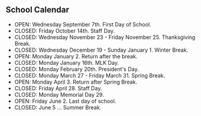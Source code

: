 School Calendar
---

* OPEN: Wednesday September 7th. First Day of School. 
* CLOSED: Friday October 14th. Staff Day. 
* CLOSED: Wednesday November 23 - Friday November 25. Thanksgiving Break. 
* CLOSED: Wednesday December 19 - Sunday January 1. Winter Break.
* OPEN: Monday January 2. Return after the break. 
* CLOSED: Monday January 16th. MLK Day.   
* CLOSED: Monday February 20th. President's Day.
* CLOSED: Monday March 27 - Friday March 31. Spring Break.
* OPEN: Monday April 3. Return after Spring Break.
* CLOSED: Friday April 28. Staff Day. 
* CLOSED: Monday Memorial Day 29. 
* OPEN: Friday June 2. Last day of school. 
* CLOSED: June 5 ... Summer Break. 
